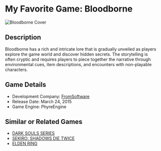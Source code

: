 # My Favorite Game: Bloodborne

![Bloodborne Cover](/Media/Bloodborne%20Cover.jpg)

## Description

Bloodborne has a rich and intricate lore that is gradually unveiled as players explore the game world and discover hidden secrets. The storytelling is often cryptic and requires players to piece together the narrative through environmental cues, item descriptions, and encounters with non-playable characters.

## Game Details

- Development Company: [FromSoftware](https://www.fromsoftware.jp/ww/)
- Release Date: March 24, 2015
- Game Engine: PhyreEngine

## Similar or Related Games

- [DARK SOULS SERIES](https://www.darksouls.jp)
- [SEKIRO: SHADOWS DIE TWICE](https://www.sekiro.jp)
- [ELDEN RING](https://www.eldenring.jp)

